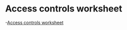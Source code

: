 # Access controls worksheet
-[Access controls worksheet](https://docs.google.com/document/d/1Uhz4yTKO_tB5i1SS8OX9VTrc8pX6A9xE6__OwOAHUhs/template/preview?resourcekey=0-SzdtvOMbRvB1b-VD6d0Sog#heading=h.7nlk2ynsm6vx)
